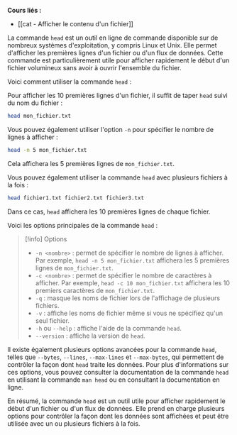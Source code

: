 **Cours liés :**
- [[cat - Afficher le contenu d'un fichier]]

La commande `head` est un outil en ligne de commande disponible sur de nombreux systèmes d'exploitation, y compris Linux et Unix. Elle permet d'afficher les premières lignes d'un fichier ou d'un flux de données. Cette commande est particulièrement utile pour afficher rapidement le début d'un fichier volumineux sans avoir à ouvrir l'ensemble du fichier.

Voici comment utiliser la commande `head` :

Pour afficher les 10 premières lignes d'un fichier, il suffit de taper `head` suivi du nom du fichier :

```bash
head mon_fichier.txt
```

Vous pouvez également utiliser l'option `-n` pour spécifier le nombre de lignes à afficher :

```bash
head -n 5 mon_fichier.txt
```

Cela affichera les 5 premières lignes de `mon_fichier.txt`.

Vous pouvez également utiliser la commande `head` avec plusieurs fichiers à la fois :

```bash
head fichier1.txt fichier2.txt fichier3.txt
```

Dans ce cas, `head` affichera les 10 premières lignes de chaque fichier.

Voici les options principales de la commande `head` :

> [!info] Options
> -   `-n <nombre>` : permet de spécifier le nombre de lignes à afficher. 
Par exemple, `head -n 5 mon_fichier.txt` affichera les 5 premières lignes de `mon_fichier.txt`.
> -   `-c <nombre>` : permet de spécifier le nombre de caractères à afficher. Par exemple, `head -c 10 mon_fichier.txt` affichera les 10 premiers caractères de `mon_fichier.txt`.
> -   `-q` : masque les noms de fichier lors de l'affichage de plusieurs fichiers.
> -   `-v` : affiche les noms de fichier même si vous ne spécifiez qu'un seul fichier.
> -   `-h` ou `--help` : affiche l'aide de la commande `head`.
> -   `--version` : affiche la version de `head`.

Il existe également plusieurs options avancées pour la commande `head`, telles que `--bytes`, `--lines`, `--max-lines` et `--max-bytes`, qui permettent de contrôler la façon dont `head` traite les données. Pour plus d'informations sur ces options, vous pouvez consulter la documentation de la commande `head` en utilisant la commande `man head` ou en consultant la documentation en ligne.

En résumé, la commande `head` est un outil utile pour afficher rapidement le début d'un fichier ou d'un flux de données. Elle prend en charge plusieurs options pour contrôler la façon dont les données sont affichées et peut être utilisée avec un ou plusieurs fichiers à la fois.